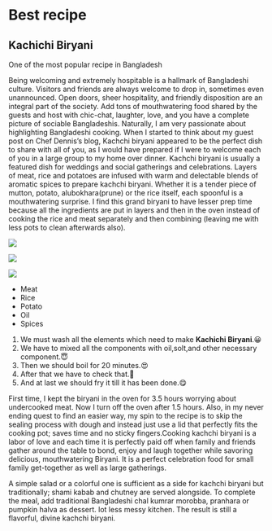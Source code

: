 <!DOCTYPE html>
<html>
<head>
  <meta charset="utf-8">

</head>
<body>
<h1>Best recipe</h1>
<h2>Kachichi Biryani</h2>
<p>One of the most popular recipe in Bangladesh </p>
<p>Being welcoming and extremely hospitable is a hallmark of Bangladeshi culture.  Visitors and friends are always
 welcome to drop in, sometimes even unannounced.  Open doors, sheer hospitality, and friendly disposition are an integral
 part of the society.  Add tons of mouthwatering food shared by the guests and host with chic-chat, laughter, love, and 
you have a complete picture of sociable Bangladeshis.
Naturally, I am very passionate about highlighting Bangladeshi cooking.  When I started to think about my guest post
 on Chef Dennis’s blog, Kachchi biryani appeared to be the perfect dish to share with all of you, as I would have prepared
 if I were to welcome each of you in a large group to my home over dinner.  Kachchi biryani is usually a featured dish for
 weddings and social gatherings and celebrations.  Layers of meat, rice and potatoes are infused with warm and delectable
 blends of aromatic spices to prepare kachchi biryani.  Whether it is a tender piece of mutton, potato, alubokhara(prune)
 or the rice itself, each spoonful is a mouthwatering surprise.  I find this grand biryani to have lesser prep time because
 all the ingredients are put in layers and then in the oven instead of cooking the rice and meat 
separately and then combining (leaving me with less pots to clean afterwards also).</p>
<p><img src="https://withaspin.com/wp-content/uploads/2013/03/Kachchi-Biryani-3.jpg"></p>
<p><img src="https://withaspin.com/wp-content/uploads/2013/03/Kachchi-Biryani-2.jpg"></p>
<p><img src="https://c.ndtvimg.com/mutton-biryani_625x300_1526549531728.jpg"></p>
<ul>
<li>Meat</li>
<li>Rice</li>
<li>Potato</li>
<li>Oil</li>
<li>Spices</li>
</ul>

<ol>
<li>We must wash all the elements which need to make <strong>Kachichi Biryani</strong>.&#x1F600</li>
<li>We have to mixed all the components with oil,solt,and other necessary component.&#x1F607</li>
<li>Then we should boil for 20 minutes.&#x1F60D</li>
<li>After that we have to check that.&#x1F929</li>
<li>And at last we should fry it till it has been done.&#x1F60B</li>
</ol>

<p>First time, I kept the biryani in the oven for 3.5 hours worrying about undercooked meat.  Now I turn off the oven 
after 1.5 hours.  Also, in my never ending quest to find an easier way, my spin to the recipe is to skip the sealing 
process with dough and instead just use a lid that perfectly fits the cooking pot; saves time and no sticky fingers.Cooking kachchi 
biryani is a labor of love and each time it is perfectly paid off when family and friends gather around the table to 
bond, enjoy and laugh together while savoring delicious, mouthwatering Biryani.   It is a perfect celebration food for 
small family get-together as well as large gatherings.

 

A simple salad or a colorful one is sufficient as a side for kachchi biryani but traditionally; shami kabab and chutney are served alongside.  To complete the meal, add traditional Bangladeshi chal kumrar morobba, pranhara or pumpkin halva as dessert.
lot less messy kitchen.  The result is still a flavorful, divine kachchi biryani.</p>

</body>
</html>
